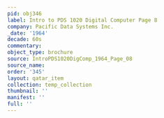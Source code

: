 ```yaml
---
pid: obj346
label: Intro to PDS 1020 Digital Computer Page 8
company: Pacific Data Systems Inc.
_date: '1964'
decade: 60s
commentary: 
object_type: brochure
source: IntroPDS1020DigComp_1964_Page_08
source_name: 
order: '345'
layout: qatar_item
collection: temp_collection
thumbnail: ''
manifest: ''
full: ''
---
```

